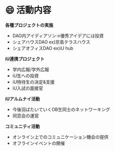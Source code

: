 # 😄 活動内容

**各種プロジェクトの実施**

* DAO内アイディアソン→優秀アイデアには投資
* シェアハウスDAO ex)京島テラスハウス
* シェアオフィスDAO ex)iU hub

**iU連携プロジェクト**

* 学内広報/学外広報
* iU生への投資
* iU特待生の決定&支援
* iU入試の面接官

**iUアルムナイ活動**

* 今後羽ばたいていくOB生同士のネットワーキング
* 同窓会の運営

**コミュニティ活動**

* オンライン上でのコミュニケーション機会の提供
* オフラインイベントの開催
